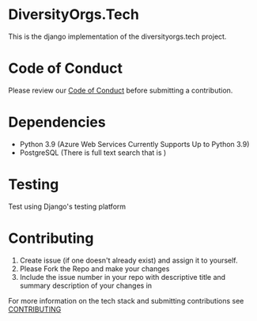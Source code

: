 # DiversityOrgs.Tech

This is the django implementation of the diversityorgs.tech project. 

# Code of Conduct
Please review our [Code of Conduct](./CODE_OF_CONDUCT.md) before submitting a contribution.

# Dependencies
- Python 3.9 (Azure Web Services Currently Supports Up to Python 3.9)
- PostgreSQL (There is full text search that is )

# Testing

Test using Django's testing platform

# Contributing

1. Create issue (if one doesn't already exist) and assign it to yourself.
2. Please Fork the Repo and make your changes
3. Include the issue number in your repo with descriptive title and summary description of your changes in 

For more information on the tech stack and submitting contributions see [CONTRIBUTING](./CONTRIBUTING.md)
